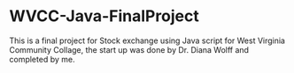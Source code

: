 # WVCC-Java-FinalProject
This is a final project for Stock exchange using Java script for West Virginia Community Collage, the start up was done by Dr. Diana Wolff and completed by me.
